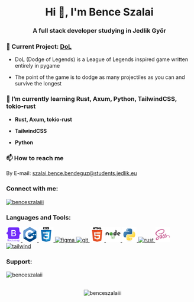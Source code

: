 <h1 align="center">Hi 👋, I'm Bence Szalai</h1>
<h3 align="center">A full stack developer studying in Jedlik Győr</h3>

<h3> 🔭 Current Project:  <emphasized><a href="https://github.com/Benceszalaiii/dol">DoL</a></emphasized></h3>

- DoL (Dodge of Legends) is a League of Legends inspired game written entirely in pygame 

- The point of the game is to dodge as many projectiles as you can and survive the longest

<h3> 🌱 I’m currently learning <bold>Rust, Axum, Python, TailwindCSS, tokio-rust</bold></h5>

  -  **Rust, Axum, tokio-rust**
  
  -  **TailwindCSS**

  -  **Python**

  
<h3>📫 How to reach me</h5>

<p>&Tab; By E-mail: <a href="mailto:szalai.bence.bendeguz@students.jedlik.eu">szalai.bence.bendeguz@students.jedlik.eu</a></p>


<h3 align="left">Connect with me:</h3>
<p align="left">
<a href="https://www.leetcode.com/benceszalaiii" target="blank"><img align="center" src="https://raw.githubusercontent.com/rahuldkjain/github-profile-readme-generator/master/src/images/icons/Social/leet-code.svg" alt="benceszalaiii" height="30" width="40" /></a>
</p>

<h3 align="left">Languages and Tools:</h3>
<p align="left"> <a href="https://getbootstrap.com" target="_blank" rel="noreferrer"> <img src="https://raw.githubusercontent.com/devicons/devicon/master/icons/bootstrap/bootstrap-plain-wordmark.svg" alt="bootstrap" width="40" height="40"/> </a> <a href="https://www.w3schools.com/cpp/" target="_blank" rel="noreferrer"> <img src="https://raw.githubusercontent.com/devicons/devicon/master/icons/cplusplus/cplusplus-original.svg" alt="cplusplus" width="40" height="40"/> </a> <a href="https://www.w3schools.com/css/" target="_blank" rel="noreferrer"> <img src="https://raw.githubusercontent.com/devicons/devicon/master/icons/css3/css3-original-wordmark.svg" alt="css3" width="40" height="40"/> </a> <a href="https://www.figma.com/" target="_blank" rel="noreferrer"> <img src="https://www.vectorlogo.zone/logos/figma/figma-icon.svg" alt="figma" width="40" height="40"/> </a> <a href="https://git-scm.com/" target="_blank" rel="noreferrer"> <img src="https://www.vectorlogo.zone/logos/git-scm/git-scm-icon.svg" alt="git" width="40" height="40"/> </a> <a href="https://www.w3.org/html/" target="_blank" rel="noreferrer"> <img src="https://raw.githubusercontent.com/devicons/devicon/master/icons/html5/html5-original-wordmark.svg" alt="html5" width="40" height="40"/> </a> <a href="https://nodejs.org" target="_blank" rel="noreferrer"> <img src="https://raw.githubusercontent.com/devicons/devicon/master/icons/nodejs/nodejs-original-wordmark.svg" alt="nodejs" width="40" height="40"/> </a> <a href="https://www.python.org" target="_blank" rel="noreferrer"> <img src="https://raw.githubusercontent.com/devicons/devicon/master/icons/python/python-original.svg" alt="python" width="40" height="40"/> </a> <a href="https://www.rust-lang.org" target="_blank" rel="noreferrer"> <img src="https://www.svgrepo.com/show/376347/rust.svg" alt="rust" width="40" height="40"/> </a> <a href="https://sass-lang.com" target="_blank" rel="noreferrer"> <img src="https://raw.githubusercontent.com/devicons/devicon/master/icons/sass/sass-original.svg" alt="sass" width="40" height="40"/> </a> <a href="https://tailwindcss.com/" target="_blank" rel="noreferrer"> <img src="https://www.vectorlogo.zone/logos/tailwindcss/tailwindcss-icon.svg" alt="tailwind" width="40" height="40"/> </a> </p>

<h3 align="left">Support:</h3>
<p><a href="https://www.buymeacoffee.com/benceszalaii"> <img align="left" src="https://cdn.buymeacoffee.com/buttons/v2/default-yellow.png" height="50" width="210" alt="benceszalaii" /></a></p><br><br>

<p><img align="center" src="https://github-readme-streak-stats.herokuapp.com/?user=benceszalaiii&" alt="benceszalaiii" /></p>

